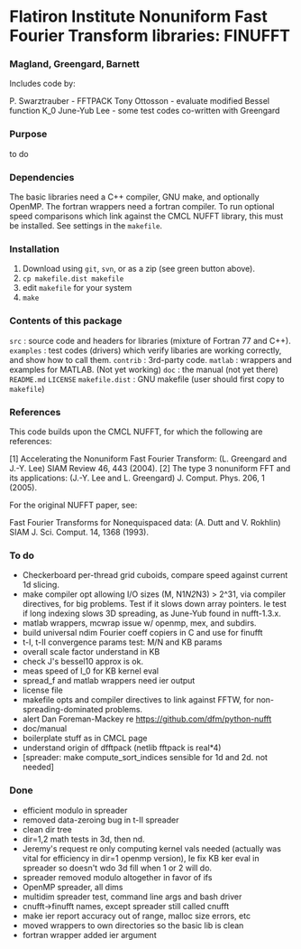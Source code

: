 # Flatiron Institute Nonuniform Fast Fourier Transform libraries: FINUFFT

### Magland, Greengard, Barnett

Includes code by:

P. Swarztrauber - FFTPACK
Tony Ottosson - evaluate modified Bessel function K_0
June-Yub Lee - some test codes co-written with Greengard

### Purpose

to do

### Dependencies

The basic libraries need a C++ compiler, GNU make, and optionally OpenMP.
The fortran wrappers need a fortran compiler.
To run optional speed comparisons which link against the CMCL NUFFT library, this must be installed.
See settings in the `makefile`.

### Installation

1. Download using `git`, `svn`, or as a zip (see green button above).
1. `cp makefile.dist makefile`
1. edit `makefile` for your system
1. `make`


### Contents of this package

  `src` : source code and headers for libraries (mixture of Fortran 77 and C++).
  `examples` : test codes (drivers) which verify libaries are working correctly, and show how to call them.
  `contrib` : 3rd-party code.
  `matlab` : wrappers and examples for MATLAB. (Not yet working)
  `doc` : the manual (not yet there)
  `README.md`
  `LICENSE`
  `makefile.dist` : GNU makefile (user should first copy to `makefile`)
  

### References

This code builds upon the CMCL NUFFT, for which the following are references:

[1] Accelerating the Nonuniform Fast Fourier Transform: (L. Greengard and J.-Y. Lee) SIAM Review 46, 443 (2004).
[2] The type 3 nonuniform FFT and its applications: (J.-Y. Lee and L. Greengard) J. Comput. Phys. 206, 1 (2005).

For the original NUFFT paper, see:

Fast Fourier Transforms for Nonequispaced data: (A. Dutt and V. Rokhlin) SIAM J. Sci. Comput. 14, 1368 (1993). 

### To do

* Checkerboard per-thread grid cuboids, compare speed against current 1d slicing.
* make compiler opt allowing I/O sizes (M, N1*N2*N3) > 2^31, via compiler directives, for big problems. Test if it slows down array pointers. Ie test if long indexing slows 3D spreading, as June-Yub found in nufft-1.3.x.
* matlab wrappers, mcwrap issue w/ openmp, mex, and subdirs.
* build universal ndim Fourier coeff copiers in C and use for finufft
* t-I, t-II convergence params test: M/N and KB params
* overall scale factor understand in KB
* check J's bessel10 approx is ok.
* meas speed of I_0 for KB kernel eval
* spread_f and matlab wrappers need ier output
* license file
* makefile opts and compiler directives to link against FFTW, for non-spreading-dominated problems.
* alert Dan Foreman-Mackey re https://github.com/dfm/python-nufft
* doc/manual
* boilerplate stuff as in CMCL page
* understand origin of dfftpack (netlib fftpack is real*4)
* [spreader: make compute_sort_indices sensible for 1d and 2d. not needed]

### Done

* efficient modulo in spreader
* removed data-zeroing bug in t-II spreader
* clean dir tree
* dir=1,2 math tests in 3d, then nd.
* Jeremy's request re only computing kernel vals needed (actually was vital for efficiency in dir=1 openmp version), Ie fix KB ker eval in spreader so doesn't wdo 3d fill when 1 or 2 will do.
* spreader removed modulo altogether in favor of ifs
* OpenMP spreader, all dims
* multidim spreader test, command line args and bash driver
* cnufft->finufft names, except spreader still called cnufft
* make ier report accuracy out of range, malloc size errors, etc
* moved wrappers to own directories so the basic lib is clean
* fortran wrapper added ier argument

